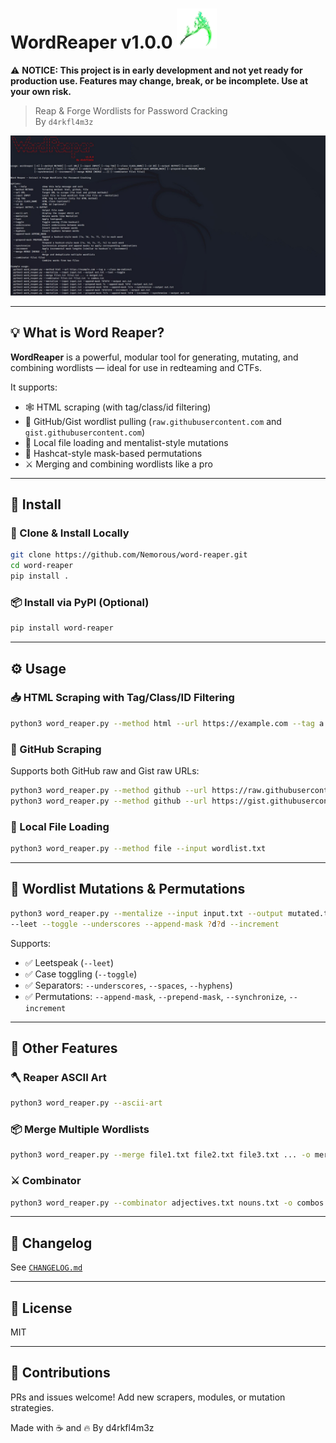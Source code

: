 

<h1 align="left">WordReaper v1.0.0 <img src="assets/scythe.png" width="64"/></h1>


⚠️ **NOTICE: This project is in early development and not yet ready for production use. Features may change, break, or be incomplete. Use at your own risk.**


> Reap & Forge Wordlists for Password Cracking  
> By `d4rkfl4m3z`

![screenshot](screenshots/banner.jpg)

---

## 💡 What is Word Reaper?

**WordReaper** is a powerful, modular tool for generating, mutating, and combining wordlists — ideal for use in redteaming and CTFs.

It supports:

- 🕸️ HTML scraping (with tag/class/id filtering)
- 🐙 GitHub/Gist wordlist pulling (`raw.githubusercontent.com` and `gist.githubusercontent.com`)
- 📁 Local file loading and mentalist-style mutations
- 🔄 Hashcat-style mask-based permutations
- ⚔️ Merging and combining wordlists like a pro

---

## 🚀 Install

### 🔧 Clone & Install Locally

```bash
git clone https://github.com/Nemorous/word-reaper.git
cd word-reaper
pip install .
```

### 📦 Install via PyPI (Optional)
```bash
pip install word-reaper
```

---

## ⚙️ Usage

### 📥 HTML Scraping with Tag/Class/ID Filtering
```bash
python3 word_reaper.py --method html --url https://example.com --tag a --class content
```

### 🐙 GitHub Scraping
Supports both GitHub raw and Gist raw URLs:
```bash
python3 word_reaper.py --method github --url https://raw.githubusercontent.com/username/repo/main/file.txt
python3 word_reaper.py --method github --url https://gist.githubusercontent.com/username/gistid/raw/commitid/file.txt
```

### 📁 Local File Loading
```bash
python3 word_reaper.py --method file --input wordlist.txt
```

---

## 🧠 Wordlist Mutations & Permutations

```bash
python3 word_reaper.py --mentalize --input input.txt --output mutated.txt \
--leet --toggle --underscores --append-mask ?d?d --increment
```

Supports:
- ✅ Leetspeak (`--leet`)
- ✅ Case toggling (`--toggle`)
- ✅ Separators: `--underscores`, `--spaces`, `--hyphens`)
- ✅ Permutations: `--append-mask`, `--prepend-mask`, `--synchronize`, `--increment`

---

## 🧰 Other Features

### 🪓 Reaper ASCII Art
```bash
python3 word_reaper.py --ascii-art
```

### 📦 Merge Multiple Wordlists
```bash
python3 word_reaper.py --merge file1.txt file2.txt file3.txt ... -o merged.txt
```

### ⚔️ Combinator
```bash
python3 word_reaper.py --combinator adjectives.txt nouns.txt -o combos.txt
```

---

## 📝 Changelog

See [`CHANGELOG.md`](CHANGELOG.md)

---

## 📁 License

MIT

---

## 🤝 Contributions

PRs and issues welcome! Add new scrapers, modules, or mutation strategies.

Made with ☕ and 🔥 By d4rkfl4m3z

